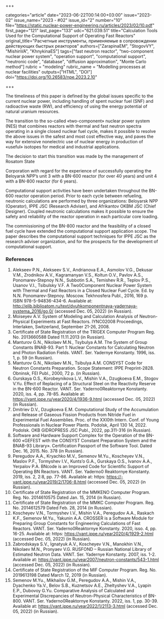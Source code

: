+++

categories="article"
date="2023-06-22T00:14:00+03:00"
issue="2023-02"
issue_name="2023 - #02"
issue_id="2"
number="10"
file="https://static.nuclear-power-engineering.ru/articles/2023/02/10.pdf"
first_page="121"
last_page="133"
udc="621.039.51"
title="Calculation Tools Used for the Computational Support of Operating Fast Reactors"
original_title="Расчетные инструменты, применяемые в сопровождении действующих быстрых реакторов"
authors=["ZarapinaEM", "StogovVY", "MishinVA", "KhnykinaES"]
tags=["fast neutron reactor", "two-component nuclear power system", "operation support", "computational support", "neutronic code", "database", "diffusion approximation", "Monte Carlo method"]
rubric = "modeling"
rubric_name = "Modelling processes at nuclear facilities"
outputs=["HTML", "DOI"]
doi="https://doi.org/10.26583/npe.2023.2.10"

+++

The timeliness of this paper is defined by the global issues specific to the current nuclear power, including handling of spent nuclear fuel (SNF) and radioactive waste (RW), and efficiency of using the energy potential of natural uranium resources.

The transition to the so-called «two-component» nuclear power system (NES) that combines reactors with thermal and fast neutron spectra operating in a single closed nuclear fuel cycle, makes it possible to resolve the above issues in the safest and most cost effective way, and paves the way for extensive nonelectric use of nuclear energy in production of «useful» isotopes for medical and industrial applications.

The decision to start this transition was made by the management of Rosatom State

Corporation with regard for the experience of successfully operating the Beloyarsk NPP’s unit 3 with a BN-600 reactor (for over 40 years) and unit 4 with a BN-800 reactor (for 6 years).

Computational support activities have been undertaken throughout the BN-600 reactor operation period. Prior to each cycle between refueling, neutronic calculations are performed by three organizations: Beloyarsk NPP (Operator), IPPE JSC (Research Adviser), and Afrikantov OKBM JSC (Chief Designer). Coupled neutronic calculations makes it possible to ensure the safety and reliability of the reactor operation in each particular core loading.

The commissioning of the BN-800 reactor and the feasibility of a closed fuel cycle have extended the computational support application scope. The paper describes the computational support techniques for IPPE JSC as the research adviser organization, and for the prospects for the development of computational support.

### References

1. Alekseev P.N., Alekseev S.V., Andrianova E.A., Asmolov V.G., Dekusar V.M., Zrodnikov A.V., Kagramanyan V.S., Koltun O.V., Pavlov A.S., Ponomarev-Stepnoy N.N., Subbotin S.A., Temishev R.R., Teplov P.S., Usanov V.I., Tsibulsky V.F. A Two0Component Nuclear Power System with Thermal and Fast Reactors in a Closed Nuclear Fuel Cycle. Ed. by N.N. Ponomarev-Stepnoy. Moscow. Tekhnosfera Publ., 2016, 169 p. ISBN 978-5-94836-434-6. Available at: http://elib.biblioatom.ru/text/dvuhkomponentnaya-yadernaya-systema_2016/go,0/ (accessed Dec. 05, 2022) (in Russian).
2. Moiseyev A.V. System of Modeling and Calculation Analysis of Neutron-Physical Experiments at Fast Reactors. IYNC02008 Proceedings, Interlaken, Switzerland, September 21-26, 2008.
3. Certificate of State Registration of the TRIGEX Computer Program Reg. No. 2013660588 Dated 11.11.2013 (in Russian).
4. Manturov G.N., Nikolaev M.N., Tsybulya A.M. The System of Group Constants BNAB-93. Part 1: Nuclear Constants for Calculating Neutron and Photon Radiation Fields. VANT. Ser. Yadernye Konstanty. 1996, iss. 1, p. 59 (in Russian).
5. Manturov G.N., Nikolaev M.N., Tsibulya A.M. CONSYST Code for Neutron Constants Preparation. Scope Statement: IPPE Preprint-2828. Obninsk, FEI Publ., 2000, 72 p. (in Russian).
6. Gurskaya O.S., Korobeynikova L.V., Mishin V.A., Dzugkoeva E.M., Stogov V.Yu. Effect of Replacing of a Structural Steel on the Reactivity Reserve in the BN-600 Reactor. VANT. Ser. Yaderno0Reaktornye Konstanty. 2020, iss. 4, pp. 78-85. Available at: https://vant.ippe.ru/year2020/4/1936-9.html (accessed Dec. 05, 2022) (in Russian).
7. Dmitriev D.V., Dzugkoeva E.M. Computational Study of the Accumulation and Release of Gaseous Fission Products from Nitride Fuel in Experimental Fuel Assemblies. Proc. of the XXI0th Intern. Conf. of Young Professionals in Nuclear Power Plants. Podolsk, April 130 14, 2022. Podolsk. OKB GIDROPRESS JSC Publ., 2022, pp.311-316 (in Russian).
8. Software and Hardware Support Complex for the Operation of the BN-600 «GEFEST with the CONSYST Constant Preparation System and the BNAB-93 Library». Certification Passport of the Software Tool. Dated Dec. 16, 2015. No. 378 (in Russian).
9. Peregudov A.A., Kryachko M.V., Semenov M.Yu., Koscheyev V.N., Maslov P.F., Tormyshev I.V., Kunts’o G.A., Gurskaya O.S., Ivanov A.A., Yerpalov P.A. BNcode is an Improved Code for Scientific Support of Operating BN Reactors. VANT. Ser. Yaderno0 Reaktornye Konstanty. 2019, iss. 2, 2:8, pp. 77-86. Available at: https: https://-vant.ippe.ru/year2019/2/1706-8.html (accessed Dec. 05, 2022) (in Russian).
10. Certificate of State Registration of the MMKENO Computer Program. Reg. No. 2014610575 Dated Jan. 15, 2014 (in Russian).
11. Certificate of State Registration of the MMKC Computer Program. Reg. No. 2014612579 Dated Feb. 28, 2014 (in Russian).
12. Koscheyev V.N., Tormyshev I.V., Mishin V.A., Peregudov A.A., Raskach K.F., Semenov M.Yu., Yakunin A.A. CROSSER is a Software Module for Preparing Group Constants for Engineering Calculations of Fast Reactors. VANT. Ser. Yaderno0Reaktornye Konstanty. 2020, isso. 4, pp. 16-25. Available at: https: https://vant.ippe.ru/year2020/4/1929-2.html (accessed Dec. 05, 2022) (in Russian).
13. Zabrodskaya S.V., Ignatyuk A.V., Koscheyev V.N., Manokhin V.N., Nikolaev M.N., Pronyaev V.G. RUSFOND – Russian National Library of Estimated Neutron Data. VANT. Ser. Yadernye Konstanty. 2007, iss. 1-2. Available at: https://vant.ippe.ru/year2007/neutron-constants/543-1.html (accessed Dec. 05, 2022) (in Russian).
14. Certificate of State Registration of the MIF Computer Program. Reg. No. 2019613198 Dated March 12, 2019 (in Russian).
15. Semenov M.Yu., Mikhailov G.M., Peregudov A.A., Mishin V.A., Dyachenko Ya.V., Belov S.B., Kuznetsov A.E., Zheltyshev V.A., Lyapin E.P., Dubovoy G.Yu. Сomparative Analysis of Calculated and Experimental Discrepancies of Neutron-Physical Characteristics of BN-800. VANT. Ser. Yaderno0Reaktornye Konstanty. 2022, iss. 1, pp. 30-39. Available at: https://vant.ippe.ru/year2022/1/2113-3.html (accessed Dec. 05, 2022) (in Russian).